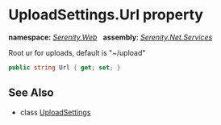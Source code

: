 # UploadSettings.Url property
**namespace:** *[Serenity.Web](../../README.md#serenity.web-namespace)*   **assembly**: *[Serenity.Net.Services](../../README.md)*

Root ur for uploads, default is "~/upload"

```csharp
public string Url { get; set; }
```

## See Also

* class [UploadSettings](../UploadSettings.md)